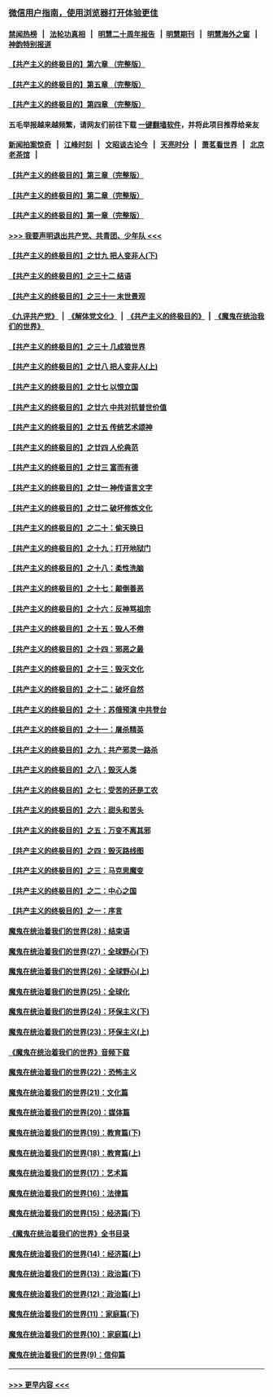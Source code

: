 ### [微信用户指南，使用浏览器打开体验更佳](https://github.com/gfw-breaker/banned-news1/blob/master/indexes/wechat-guide.md?t=0)
#### [禁闻热榜](热点新闻.md?t=0)  &nbsp;&nbsp;|&nbsp;&nbsp; [法轮功真相](https://github.com/gfw-breaker/truth/blob/master/README.md?t=0) &nbsp;&nbsp;|&nbsp;&nbsp; [明慧二十周年报告](https://github.com/gfw-breaker/mh-reports/blob/master/README.md?t=0) &nbsp;&nbsp;|&nbsp;&nbsp;[明慧期刊](https://github.com/gfw-breaker/mh-qikan) &nbsp;&nbsp;|&nbsp;&nbsp; [明慧海外之窗](https://github.com/gfw-breaker/mh-news/blob/master/README.md?t=0) &nbsp;&nbsp;|&nbsp;&nbsp; [神韵特别报道](https://github.com/gfw-breaker/mh-news/blob/master/shenyun.md?t=0)
#### [【共产主义的终极目的】第六章 （完整版）](../pages/nsc422/n11428913.md?t=02160344) 
#### [【共产主义的终极目的】第五章 （完整版）](../pages/nsc422/n11428912.md?t=02160344) 
#### [【共产主义的终极目的】第四章 （完整版）](../pages/nsc422/n11428907.md?t=02160344) 
#### 五毛举报越来越频繁，请网友们前往下载 [一键翻墙软件](https://github.com/gfw-breaker/ssr-accounts)，并将此项目推荐给亲友
#### [新闻拍案惊奇](https://github.com/gfw-breaker/banned-news1/blob/master/pages/link4.md) &nbsp;&nbsp;|&nbsp;&nbsp; [江峰时刻](https://github.com/gfw-breaker/banned-news1/blob/master/pages/link4.md) &nbsp;&nbsp;|&nbsp;&nbsp; [文昭谈古论今](https://github.com/gfw-breaker/banned-news1/blob/master/pages/link4.md) &nbsp;&nbsp;|&nbsp;&nbsp; [天亮时分](https://github.com/gfw-breaker/banned-news1/blob/master/pages/link4.md) &nbsp;&nbsp;|&nbsp;&nbsp; [萧茗看世界](https://github.com/gfw-breaker/banned-news1/blob/master/pages/link4.md) &nbsp;&nbsp;|&nbsp;&nbsp; [北京老茶馆](https://github.com/gfw-breaker/banned-news1/blob/master/pages/link4.md) &nbsp;&nbsp;|&nbsp;&nbsp; 
#### [【共产主义的终极目的】第三章（完整版）](../pages/nsc422/n11428848.md?t=02160344) 
#### [【共产主义的终极目的】第二章（完整版）](../pages/nsc422/n11428831.md?t=02160344) 
#### [【共产主义的终极目的】第一章（完整版）](../pages/nsc422/n11417651.md?t=02160344) 
#### [>>> 我要声明退出共产党、共青团、少年队 <<<](https://github.com/begood0513/goodnews/blob/master/quit/letter.md) 
#### [【共产主义的终极目的】之廿九 把人变非人(下)](../pages/nsc422/n11344140.md?t=02160344) 
#### [【共产主义的终极目的】之三十二 结语](../pages/nsc422/n11360535.md?t=02160344) 
#### [【共产主义的终极目的】之三十一 末世景观](../pages/nsc422/n11351129.md?t=02160344) 
#### [《九评共产党》](https://github.com/begood0513/9ping.md/blob/master/README.md) &nbsp;|&nbsp; [《解体党文化》](../../../../jtdwh.md/blob/master/README.md)  &nbsp;|&nbsp; [《共产主义的终极目的》](../../../../gczydzjmd.md/blob/master/README.md) &nbsp;|&nbsp; [《魔鬼在统治我们的世界》](../../../../mgztzwmdsj.md/blob/master/README.md) 
#### [【共产主义的终极目的】之三十 几成狼世界](../pages/nsc422/n11348280.md?t=02160344) 
#### [【共产主义的终极目的】之廿八 把人变非人(上)](../pages/nsc422/n11340492.md?t=02160344) 
#### [【共产主义的终极目的】之廿七 以恨立国](../pages/nsc422/n11336944.md?t=02160344) 
#### [【共产主义的终极目的】之廿六 中共对抗普世价值](../pages/nsc422/n11324785.md?t=02160344) 
#### [【共产主义的终极目的】之廿五 传统艺术颂神](../pages/nsc422/n11296396.md?t=02160344) 
#### [【共产主义的终极目的】之廿四 人伦典范](../pages/nsc422/n11296397.md?t=02160344) 
#### [【共产主义的终极目的】之廿三 富而有德](../pages/nsc422/n11283598.md?t=02160344) 
#### [【共产主义的终极目的】之廿一 神传语言文字](../pages/nsc422/n11263265.md?t=02160344) 
#### [【共产主义的终极目的】之廿二 破坏修炼文化](../pages/nsc422/n11245728.md?t=02160344) 
#### [【共产主义的终极目的】之二十：偷天换日](../pages/nsc422/n11238846.md?t=02160344) 
#### [【共产主义的终极目的】之十九：打开地狱门](../pages/nsc422/n11206376.md?t=02160344) 
#### [【共产主义的终极目的】之十八：柔性洗脑](../pages/nsc422/n11199994.md?t=02160344) 
#### [【共产主义的终极目的】之十七：颠倒善恶](../pages/nsc422/n11179782.md?t=02160344) 
#### [【共产主义的终极目的】之十六：反神骂祖宗](../pages/nsc422/n11166798.md?t=02160344) 
#### [【共产主义的终极目的】之十五：毁人不倦](../pages/nsc422/n11166792.md?t=02160344) 
#### [【共产主义的终极目的】之十四：邪恶之最](../pages/nsc422/n11150249.md?t=02160344) 
#### [【共产主义的终极目的】之十三：毁灭文化](../pages/nsc422/n11135227.md?t=02160344) 
#### [【共产主义的终极目的】之十二：破坏自然](../pages/nsc422/n11135214.md?t=02160344) 
#### [【共产主义的终极目的】之十：苏俄预演 中共登台](../pages/nsc422/n11118424.md?t=02160344) 
#### [【共产主义的终极目的】之十一：屠杀精英](../pages/nsc422/n11118442.md?t=02160344) 
#### [【共产主义的终极目的】之九：共产邪灵一路杀](../pages/nsc422/n11114139.md?t=02160344) 
#### [【共产主义的终极目的】之八：毁灭人类](../pages/nsc422/n11108503.md?t=02160344) 
#### [【共产主义的终极目的】之七：受苦的还是工农](../pages/nsc422/n11101809.md?t=02160344) 
#### [【共产主义的终极目的】之六：甜头和苦头](../pages/nsc422/n11096971.md?t=02160344) 
#### [【共产主义的终极目的】之五：万变不离其邪](../pages/nsc422/n11091285.md?t=02160344) 
#### [【共产主义的终极目的】之四：毁灭路线图](../pages/nsc422/n11086284.md?t=02160344) 
#### [【共产主义的终极目的】之三：马克思魔变](../pages/nsc422/n11061941.md?t=02160344) 
#### [【共产主义的终极目的】之二：中心之国](../pages/nsc422/n11047728.md?t=02160344) 
#### [【共产主义的终极目的】之一：序言](../pages/nsc422/n11086077.md?t=02160344) 
#### [魔鬼在统治着我们的世界(28)：结束语](../pages/nsc422/n10936246.md?t=02160344) 
#### [魔鬼在统治着我们的世界(27)：全球野心(下)](../pages/nsc422/n10928319.md?t=02160344) 
#### [魔鬼在统治着我们的世界(26)：全球野心(上)](../pages/nsc422/n10900318.md?t=02160344) 
#### [魔鬼在统治着我们的世界(25)：全球化](../pages/nsc422/n10788205.md?t=02160344) 
#### [魔鬼在统治着我们的世界(24)：环保主义(下)](../pages/nsc422/n10695307.md?t=02160344) 
#### [魔鬼在统治着我们的世界(23)：环保主义(上)](../pages/nsc422/n10688613.md?t=02160344) 
#### [《魔鬼在统治着我们的世界》音频下载](../pages/nsc422/n10635553.md?t=02160344) 
#### [魔鬼在统治着我们的世界(22)：恐怖主义](../pages/nsc422/n10614727.md?t=02160344) 
#### [魔鬼在统治着我们的世界(21)：文化篇](../pages/nsc422/n10597706.md?t=02160344) 
#### [魔鬼在统治着我们的世界(20)：媒体篇](../pages/nsc422/n10586579.md?t=02160344) 
#### [魔鬼在统治着我们的世界(19)：教育篇(下)](../pages/nsc422/n10564808.md?t=02160344) 
#### [魔鬼在统治着我们的世界(18)：教育篇(上)](../pages/nsc422/n10526970.md?t=02160344) 
#### [魔鬼在统治着我们的世界(17)：艺术篇](../pages/nsc422/n10499093.md?t=02160344) 
#### [魔鬼在统治着我们的世界(16)：法律篇](../pages/nsc422/n10485969.md?t=02160344) 
#### [魔鬼在统治着我们的世界(15)：经济篇(下)](../pages/nsc422/n10469975.md?t=02160344) 
#### [《魔鬼在统治着我们的世界》全书目录](../pages/nsc422/n10464261.md?t=02160344) 
#### [魔鬼在统治着我们的世界(14)：经济篇(上)](../pages/nsc422/n10457370.md?t=02160344) 
#### [魔鬼在统治着我们的世界(13)：政治篇(下)](../pages/nsc422/n10448270.md?t=02160344) 
#### [魔鬼在统治着我们的世界(12)：政治篇(上)](../pages/nsc422/n10444576.md?t=02160344) 
#### [魔鬼在统治着我们的世界(11)：家庭篇(下)](../pages/nsc422/n10440961.md?t=02160344) 
#### [魔鬼在统治着我们的世界(10)：家庭篇(上)](../pages/nsc422/n10435448.md?t=02160344) 
#### [魔鬼在统治着我们的世界(9)：信仰篇](../pages/nsc422/n10432159.md?t=02160344) 

----
#### [ >>> 更早内容 <<< ](../indexes/nsc422-earlier.md)

